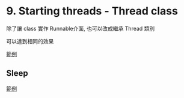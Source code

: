 # 9. Starting threads - Thread class

除了讓 class 實作 Runnable介面, 也可以改成繼承 Thread 類別

可以達到相同的效果

[範例](/sourcecode/src/main/java/_9/ExtendsThread.java)


## Sleep


[範例](/sourcecode/src/main/java/_9/Sleep.java)

